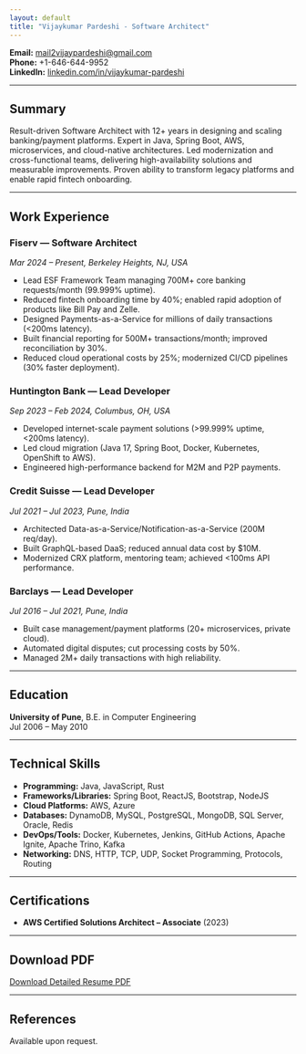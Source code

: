 ```yaml
---
layout: default
title: "Vijaykumar Pardeshi - Software Architect"
---
```


**Email:** [mail2vijaypardeshi@gmail.com](mailto:mail2vijaypardeshi@gmail.com)  
**Phone:** +1-646-644-9952  
**LinkedIn:** [linkedin.com/in/vijaykumar-pardeshi](https://www.linkedin.com/in/vijaykumar-pardeshi)

---

## Summary

Result-driven Software Architect with 12+ years in designing and scaling banking/payment platforms. Expert in Java, Spring Boot, AWS, microservices, and cloud-native architectures. Led modernization and cross-functional teams, delivering high-availability solutions and measurable improvements. Proven ability to transform legacy platforms and enable rapid fintech onboarding.

---

## Work Experience

### Fiserv — Software Architect  
*Mar 2024 – Present, Berkeley Heights, NJ, USA*  
- Lead ESF Framework Team managing 700M+ core banking requests/month (99.999% uptime).
- Reduced fintech onboarding time by 40%; enabled rapid adoption of products like Bill Pay and Zelle.
- Designed Payments-as-a-Service for millions of daily transactions (<200ms latency).
- Built financial reporting for 500M+ transactions/month; improved reconciliation by 30%.
- Reduced cloud operational costs by 25%; modernized CI/CD pipelines (30% faster deployment).

### Huntington Bank — Lead Developer  
*Sep 2023 – Feb 2024, Columbus, OH, USA*  
- Developed internet-scale payment solutions ($>$99.999% uptime, <200ms latency).
- Led cloud migration (Java 17, Spring Boot, Docker, Kubernetes, OpenShift to AWS).
- Engineered high-performance backend for M2M and P2P payments.

### Credit Suisse — Lead Developer  
*Jul 2021 – Jul 2023, Pune, India*  
- Architected Data-as-a-Service/Notification-as-a-Service (200M req/day).
- Built GraphQL-based DaaS; reduced annual data cost by \$10M.
- Modernized CRX platform, mentoring team; achieved <100ms API performance.

### Barclays — Lead Developer  
*Jul 2016 – Jul 2021, Pune, India*  
- Built case management/payment platforms (20+ microservices, private cloud).
- Automated digital disputes; cut processing costs by 50%.
- Managed 2M+ daily transactions with high reliability.

---

## Education

**University of Pune**, B.E. in Computer Engineering  
Jul 2006 – May 2010

---

## Technical Skills

- **Programming:** Java, JavaScript, Rust
- **Frameworks/Libraries:** Spring Boot, ReactJS, Bootstrap, NodeJS
- **Cloud Platforms:** AWS, Azure
- **Databases:** DynamoDB, MySQL, PostgreSQL, MongoDB, SQL Server, Oracle, Redis
- **DevOps/Tools:** Docker, Kubernetes, Jenkins, GitHub Actions, Apache Ignite, Apache Trino, Kafka
- **Networking:** DNS, HTTP, TCP, UDP, Socket Programming, Protocols, Routing

---

## Certifications

- **AWS Certified Solutions Architect – Associate** (2023)

---

## Download PDF

[Download Detailed Resume PDF](Vijaykumar_Resume_detailed.pdf)

---

## References

Available upon request.

